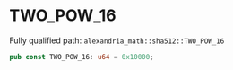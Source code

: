 # TWO_POW_16

Fully qualified path: `alexandria_math::sha512::TWO_POW_16`

```rust
pub const TWO_POW_16: u64 = 0x10000;
```

